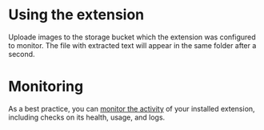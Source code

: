 # Using the extension

Uploade images to the storage bucket which the extension was configured to monitor. The file with extracted text will appear in the same folder after a second.

# Monitoring

As a best practice, you can [monitor the activity](https://firebase.google.com/docs/extensions/manage-installed-extensions#monitor) of your installed extension, including checks on its health, usage, and logs.